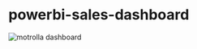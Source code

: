 # powerbi-sales-dashboard

![motrolla dashboard](https://github.com/user-attachments/assets/54c8b763-e980-4a48-b21c-6043fdcfdfab)

